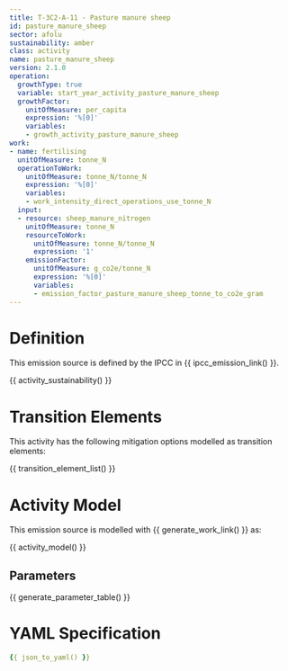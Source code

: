 ```yaml
---
title: T-3C2-A-11 - Pasture manure sheep
id: pasture_manure_sheep
sector: afolu
sustainability: amber
class: activity
name: pasture_manure_sheep
version: 2.1.0
operation:
  growthType: true
  variable: start_year_activity_pasture_manure_sheep
  growthFactor:
    unitOfMeasure: per_capita
    expression: '%[0]'
    variables:
    - growth_activity_pasture_manure_sheep
work:
- name: fertilising
  unitOfMeasure: tonne_N
  operationToWork:
    unitOfMeasure: tonne_N/tonne_N
    expression: '%[0]'
    variables:
    - work_intensity_direct_operations_use_tonne_N
  input:
  - resource: sheep_manure_nitrogen
    unitOfMeasure: tonne_N
    resourceToWork:
      unitOfMeasure: tonne_N/tonne_N
      expression: '1'
    emissionFactor:
      unitOfMeasure: g_co2e/tonne_N
      expression: '%[0]'
      variables:
      - emission_factor_pasture_manure_sheep_tonne_to_co2e_gram
---
```

# Definition
This emission source is defined by the IPCC in {{ ipcc_emission_link() }}.


{{ activity_sustainability() }}

# Transition Elements

This activity has the following mitigation options modelled as transition elements:

{{ transition_element_list() }}

# Activity Model
This emission source is modelled with {{ generate_work_link() }} as:

{{ activity_model() }}

## Parameters

{{ generate_parameter_table() }}

# YAML Specification

```yaml
{{ json_to_yaml() }}
```